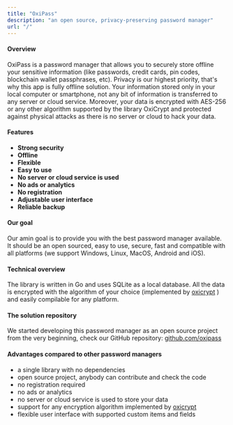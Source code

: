 ```yaml
---
title: "OxiPass"
description: "an open source, privacy-preserving password manager"
url: "/"
---
```


#### **Overview**

OxiPass is a password manager that allows you to securely store offline your
sensitive information (like passwords, credit cards, pin codes, blockchain wallet passphrases, etc).
Privacy is our highest priority, that's why this app is fully offline solution. Your
information stored only in your local computer or smartphone, not any bit of information is transferred
to any server or cloud service. Moreover, 
your data is encrypted with AES-256 or any other algorithm supported by 
the library OxiCrypt and protected against physical attacks
as there is no server or cloud to hack your data.

#### **Features**

- **Strong security**
- **Offline**
- **Flexible**
- **Easy to use**
- **No server or cloud service is used**
- **No ads or analytics**
- **No registration**
- **Adjustable user interface**
- **Reliable backup**

#### **Our goal**

Our amin goal is to provide you with the best password manager available. It should be an open sourced,
easy to use, secure, fast and compatible with all platforms (we support Windows, Linux, MacOS, Android and iOS).


#### **Technical overview**

The library is written in Go and uses SQLite as a local database. All the data is encrypted 
with the algorithm of your choice (implemented by [oxicrypt](https://github.com/oxipass/oxicrypt) ) 
and easily compilable for any platform.

#### **The solution repository**

We started developing this password manager as an open source project from the very beginning, check our
GitHub repository: [github.com/oxipass](https://github.com/oxipass)


#### **Advantages compared to other password managers**

- a single library with no dependencies
- open source project, anybody can contribute and check the code
- no registration required
- no ads or analytics
- no server or cloud service is used to store your data
- support for any encryption algorithm implemented by [oxicrypt](https://github.com/oxipass/oxicrypt)
- flexible user interface with supported custom items and fields




